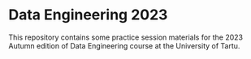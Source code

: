 # Data Engineering 2023
This repository contains some practice session materials for the 2023 Autumn edition of Data Engineering course at the University of Tartu.
